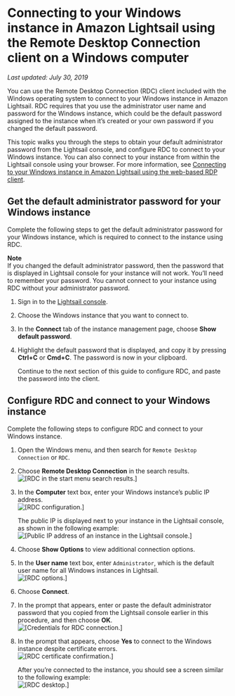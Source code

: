 # Connecting to your Windows instance in Amazon Lightsail using the Remote Desktop Connection client on a Windows computer<a name="amazon-lightsail-connecting-to-windows-instance-using-rdc"></a>

 *Last updated: July 30, 2019* 

You can use the Remote Desktop Connection \(RDC\) client included with the Windows operating system to connect to your Windows instance in Amazon Lightsail\. RDC requires that you use the administrator user name and password for the Windows instance, which could be the default password assigned to the instance when it’s created or your own password if you changed the default password\.

This topic walks you through the steps to obtain your default administrator password from the Lightsail console, and configure RDC to connect to your Windows instance\. You can also connect to your instance from within the Lightsail console using your browser\. For more information, see [Connecting to your Windows instance in Amazon Lightsail using the web\-based RDP client](connect-to-your-windows-based-instance-using-amazon-lightsail.md)\.

## Get the default administrator password for your Windows instance<a name="get-the-default-admin-password"></a>

Complete the following steps to get the default administrator password for your Windows instance, which is required to connect to the instance using RDC\.

**Note**  
If you changed the default administrator password, then the password that is displayed in Lightsail console for your instance will not work\. You’ll need to remember your password\. You cannot connect to your instance using RDC without your administrator password\.

1. Sign in to the [Lightsail console](https://lightsail.aws.amazon.com/)\.

1. Choose the Windows instance that you want to connect to\.

1. In the **Connect** tab of the instance management page, choose **Show default password**\.

1. Highlight the default password that is displayed, and copy it by pressing **Ctrl\+C** or **Cmd\+C**\. The password is now in your clipboard\.

   Continue to the next section of this guide to configure RDC, and paste the password into the client\.

## Configure RDC and connect to your Windows instance<a name="configure-rdc-and-connect"></a>

Complete the following steps to configure RDC and connect to your Windows instance\.

1. Open the Windows menu, and then search for `Remote Desktop Connection` or `RDC`\.

1. Choose **Remote Desktop Connection** in the search results\.  
![\[RDC in the start menu search results.\]](https://d9yljz1nd5001.cloudfront.net/en_us/2c7274df55d082980824e6f5d4268a07/images/amazon-lightsail-rdc-in-start-menu.png)

1. In the **Computer** text box, enter your Windows instance’s public IP address\.  
![\[RDC configuration.\]](https://d9yljz1nd5001.cloudfront.net/en_us/2c7274df55d082980824e6f5d4268a07/images/amazon-lightsail-remote-desktop-connection-configuration.png)

   The public IP is displayed next to your instance in the Lightsail console, as shown in the following example:  
![\[Public IP address of an instance in the Lightsail console.\]](https://d9yljz1nd5001.cloudfront.net/en_us/2c7274df55d082980824e6f5d4268a07/images/amazon-lightsail-public-ip-address.png)

1. Choose **Show Options** to view additional connection options\.

1. In the **User name** text box, enter `Administrator`, which is the default user name for all Windows instances in Lightsail\.  
![\[RDC options.\]](https://d9yljz1nd5001.cloudfront.net/en_us/2c7274df55d082980824e6f5d4268a07/images/amazon-lightsail-remote-desktop-connection-options.png)

1. Choose **Connect**\.

1. In the prompt that appears, enter or paste the default administrator password that you copied from the Lightsail console earlier in this procedure, and then choose **OK**\.  
![\[Credentials for RDC connection.\]](https://d9yljz1nd5001.cloudfront.net/en_us/2c7274df55d082980824e6f5d4268a07/images/amazon-lightsail-rdc-credentials.png)

1. In the prompt that appears, choose **Yes** to connect to the Windows instance despite certificate errors\.  
![\[RDC certificate confirmation.\]](https://d9yljz1nd5001.cloudfront.net/en_us/2c7274df55d082980824e6f5d4268a07/images/amazon-lightsail-rdc-certificate-confirmation.png)

   After you’re connected to the instance, you should see a screen similar to the following example:  
![\[RDC desktop.\]](https://d9yljz1nd5001.cloudfront.net/en_us/2c7274df55d082980824e6f5d4268a07/images/amazon-lightsail-rdc-desktop.png)